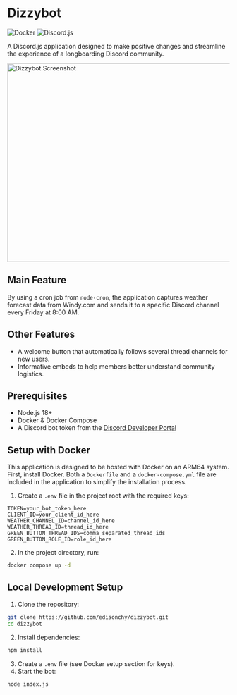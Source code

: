 # Dizzybot

![Docker](https://img.shields.io/badge/Docker-ready-blue)
![Discord.js](https://img.shields.io/badge/Discord.js-v14-blueviolet)

A Discord.js application designed to make positive changes and streamline the experience of a longboarding Discord community.

<img width="720" height="450" alt="Dizzybot Screenshot" src="https://github.com/user-attachments/assets/26895476-f6b9-49d7-8025-ce7d68489cdd" />

## Main Feature
By using a cron job from `node-cron`, the application captures weather forecast data from Windy.com and sends it to a specific Discord channel every Friday at 8:00 AM.

## Other Features
- A welcome button that automatically follows several thread channels for new users.
- Informative embeds to help members better understand community logistics.

## Prerequisites
- Node.js 18+
- Docker & Docker Compose
- A Discord bot token from the [Discord Developer Portal](https://discord.com/developers/applications)

## Setup with Docker
This application is designed to be hosted with Docker on an ARM64 system.  
First, install Docker. Both a `Dockerfile` and a `docker-compose.yml` file are included in the application to simplify the installation process.

1. Create a `.env` file in the project root with the required keys:
```env
TOKEN=your_bot_token_here
CLIENT_ID=your_client_id_here
WEATHER_CHANNEL_ID=channel_id_here
WEATHER_THREAD_ID=thread_id_here
GREEN_BUTTON_THREAD_IDS=comma_separated_thread_ids
GREEN_BUTTON_ROLE_ID=role_id_here
```
2. In the project directory, run:
```bash
docker compose up -d
```

## Local Development Setup
1. Clone the repository:
```bash
git clone https://github.com/edisonchy/dizzybot.git
cd dizzybot
```
2. Install dependencies:
```bash
npm install
```
3. Create a `.env` file (see Docker setup section for keys).
4. Start the bot:
```bash
node index.js
```
